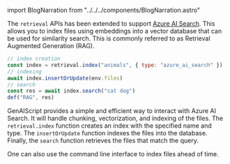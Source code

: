 import BlogNarration from "../../../components/BlogNarration.astro"

<BlogNarration />

The `retrieval` APIs has been extended to support [Azure AI Search](https://learn.microsoft.com/en-us/azure/search/search-what-is-azure-search).
This allows you to index files using embeddings into a vector database that can be used for similarity search.
This is commonly referred to as Retrieval Augmented Generation (RAG).

```js wrap '{ type: "azure_ai_search" }'
// index creation
const index = retrieval.index("animals", { type: "azure_ai_search" })
// indexing
await index.insertOrUpdate(env.files)
// search
const res = await index.search("cat dog")
def("RAG", res)
```

GenAIScript provides a simple and efficient way to interact with Azure AI Search. It will handle
chunking, vectorization, and indexing of the files. The `retrieval.index` function creates an index
with the specified name and type. The `insertOrUpdate` function indexes the files into the database.
Finally, the `search` function retrieves the files that match the query.

One can also use the command line interface to index files ahead of time.